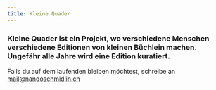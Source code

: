 ```yaml
---
title: Kleine Quader
---
```


### Kleine Quader ist ein Projekt, wo verschiedene Menschen verschiedene Editionen von kleinen Büchlein machen. Ungefähr alle Jahre wird eine Edition kuratiert.

Falls du auf dem laufenden bleiben möchtest, schreibe an mail@nandoschmidlin.ch
